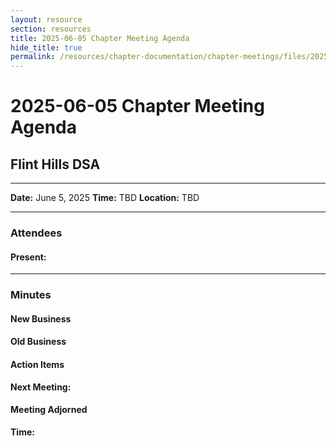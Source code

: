 ```yaml
---
layout: resource
section: resources
title: 2025-06-05 Chapter Meeting Agenda
hide_title: true
permalink: /resources/chapter-documentation/chapter-meetings/files/2025-06-05-chapter-meeting/
---
```


# 2025-06-05 Chapter Meeting Agenda

## Flint Hills DSA

***


**Date:** June 5, 2025
**Time:** TBD
**Location:** TBD

***

### Attendees

#### Present:



***

### Minutes

#### New Business


#### Old Business


 
#### Action Items



**Next Meeting:** 

#### Meeting Adjorned

**Time:** 
      



